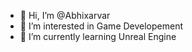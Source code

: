 - 👋 Hi, I’m @Abhixarvar
- 👀 I’m interested in Game Developement
- 🌱 I’m currently learning Unreal Engine 


<!---
Abhixarvar/Abhixarvar is a ✨ special ✨ repository because its `README.md` (this file) appears on your GitHub profile.
You can click the Preview link to take a look at your changes.
--->
